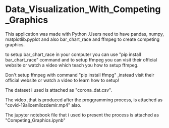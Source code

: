 # Data_Visualization_With_Competing_Graphics

This application was made with Python .Users need to have pandas, numpy, matplotlib.pyplot  and also bar_chart_race and ffmpeg to create competing graphics.

to setup bar_chart_race in your computer you can use "pip install bar_chart_race" command and to setup ffmpeg you can visit their official website or watch a video which teach you how to setup ffmpeg.

Don't setup ffmpeg with command "pip install ffmpg" ,instead visit their official website or watch a video to learn how to setup!


The dataset i used is attached as "corona_dat.csv".

The video ,that is produced after the proggramming process, is attached as "covid-19alicemilozdemir.mp4" also.

The jupyter notebook file that i used to present the process is attached as "Competing_Graphics.ipynb"
